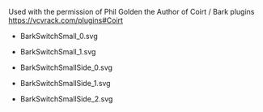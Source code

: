 Used with the permission of Phil Golden the Author of Coirt / Bark plugins https://vcvrack.com/plugins#Coirt

- BarkSwitchSmall_0.svg
- BarkSwitchSmall_1.svg

- BarkSwitchSmallSide_0.svg
- BarkSwitchSmallSide_1.svg
- BarkSwitchSmallSide_2.svg